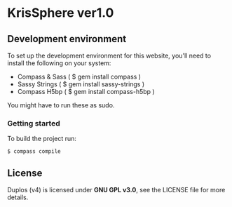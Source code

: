 # KrisSphere ver1.0

## Development environment
To set up the development environment for this website, you'll need to install the following on your system:

- Compass & Sass ( $ gem install compass )
- Sassy Strings ( $ gem install sassy-strings )
- Compass H5bp ( $ gem install compass-h5bp )

You might have to run these as sudo.

### Getting started
To build the project run:

```
$ compass compile
```

## License

Duplos (v4) is licensed under **GNU GPL v3.0**, see the LICENSE file for more details.

